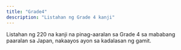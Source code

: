 ```yaml
---
title: "Grade4"
description: "Listahan ng Grade 4 kanji"
---
```

Listahan ng 220 na kanji na pinag-aaralan sa Grade 4 sa mababang paaralan sa Japan, nakaayos ayon sa kadalasan ng gamit.